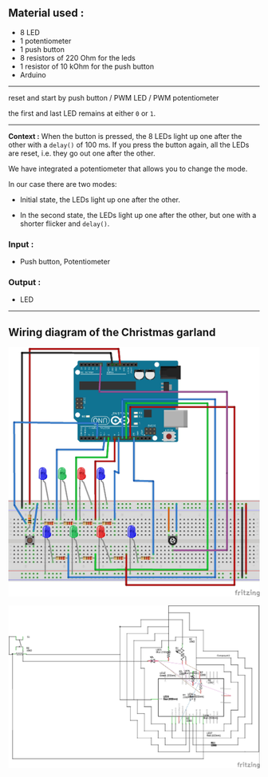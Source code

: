 
##  Material used :

* 8 LED
* 1 potentiometer
* 1 push button
* 8 resistors of 220 Ohm for the leds
* 1 resistor of 10 kOhm for the push button
* Arduino

-------------------------------------------------------------------------------------------------------

 reset and start by push button / PWM LED / PWM potentiometer

  the first and last LED remains at either `0` or `1`.

----------------------------------------------------------------------------------

 **Context :** When the button is pressed, the 8 LEDs light up one after the other with a `delay()` of 100 ms. If you press the button again, all the LEDs are reset, i.e. they go out one after the other.

 We have integrated a potentiometer that allows you to change the mode.  

 In our case there are two modes:

* Initial state, the LEDs light up one after the other.

* In the second state, the LEDs light up one after the other, but one with a shorter flicker and `delay()`.

 ### Input : 

* Push button, Potentiometer

### Output :

* LED

--------------------------------------------------

## Wiring diagram of the Christmas garland 	

![](christmas_garland_schema_bb_1.jpg)



![](christmas_garland_schema_bb_2.jpg)